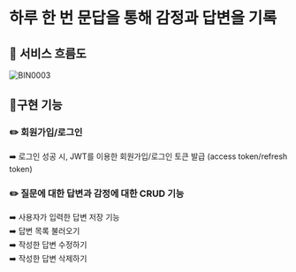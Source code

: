 # 하루 한 번 문답을 통해 감정과 답변을 기록
## 📍 서비스 흐름도
![BIN0003](https://github.com/mnzooo/moodie_server/assets/92569249/20b2d8c0-c84d-4fd4-bf30-ef1b8d1e0745)
## 📍구현 기능
### ✏️ 회원가입/로그인
➡️ 로그인 성공 시, JWT를 이용한 회원가입/로그인 토큰 발급 (access token/refresh token)
### ✏️ 질문에 대한 답변과 감정에 대한 CRUD 기능
➡️ 사용자가 입력한 답변 저장 기능 <br/>
➡️ 답변 목록 불러오기 <br/>
➡️ 작성한 답변 수정하기 <br/>
➡️ 작성한 답변 삭제하기
